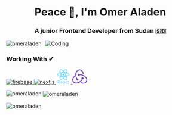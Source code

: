 <h1 align="center">Peace 👋, I'm Omer Aladen</h1>
<h3 align="center">A junior Frontend Developer from Sudan 🇸🇩</h3>
<img align="right" alt="Coding" width="400" src="https://cdn.dribbble.com/users/2442115/screenshots/8699490/media/48bbda278683c7879bebd57f0e2f9271.gif">
<p align="left"> <img src="https://komarev.com/ghpvc/?username=omeraladen&label=Profile%20views&color=0e75b6&style=flat" alt="omeraladen" /> </p>


<h3 align="left">Working With ✔</h3>
<p align="left"> <a href="https://firebase.google.com/" target="_blank" rel="noreferrer"> <img src="https://www.vectorlogo.zone/logos/firebase/firebase-icon.svg" alt="firebase" width="40" height="40"/> </a> <a href="https://www.gatsbyjs.com/" target="_blank" rel="noreferrer"> </a> <a href="https://nextjs.org/" target="_blank" rel="noreferrer"> <img src="https://cdn.worldvectorlogo.com/logos/nextjs-2.svg" alt="nextjs" width="40" height="40"/> </a> <a href="https://www.python.org" target="_blank" rel="noreferrer">  </a> <a href="https://reactjs.org/" target="_blank" rel="noreferrer"> <img src="https://raw.githubusercontent.com/devicons/devicon/master/icons/react/react-original-wordmark.svg" alt="react" width="40" height="40"/> </a> <a href="https://redux.js.org" target="_blank" rel="noreferrer"> <img src="https://raw.githubusercontent.com/devicons/devicon/master/icons/redux/redux-original.svg" alt="redux" width="40" height="40"/> </a> </p>

<p><img align="left" src="https://github-readme-stats.vercel.app/api/top-langs?username=omeraladen&show_icons=true&locale=en&layout=compact" alt="omeraladen" /></p>

<p>&nbsp;<img align="center" src="https://github-readme-stats.vercel.app/api?username=omeraladen&show_icons=true&locale=en" alt="omeraladen" /></p>

<p><img align="center" src="https://github-readme-streak-stats.herokuapp.com/?user=omeraladen&" alt="omeraladen" /></p>

